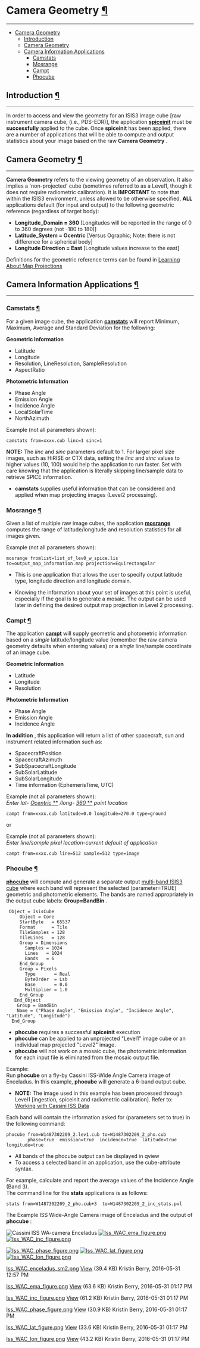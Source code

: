<div id="main">

<div id="content">

<div class="contextual">

</div>

<div class="wiki wiki-page">

<span id="Camera-Geometry"></span>

# Camera Geometry [¶](#Camera-Geometry-)

-----

  - [Camera Geometry](#Camera-Geometry-)
      - [Introduction](#Introduction-)
      - [Camera Geometry](#Camera-Geometry-2-)
      - [Camera Information
        Applications](#Camera-Information-Applications-)
          - [Camstats](#Camstats-)
          - [Mosrange](#Mosrange-)
          - [Campt](#Campt-)
          - [Phocube](#Phocube-)

<span id="Introduction"></span>

## Introduction [¶](#Introduction-)

-----

In order to access and view the geometry for an ISIS3 image cube \[raw
instrument camera cube, (i.e., PDS-EDR)\], the application
[**spiceinit**](http://isis.astrogeology.usgs.gov/Application/presentation/Tabbed/spiceinit/spiceinit.html)
must be **successfully** applied to the cube. Once **spiceinit** has
been applied, there are a number of applications that will be able to
compute and output statistics about your image based on the raw **Camera
Geometry** .

<span id="Camera-Geometry-2"></span>

## Camera Geometry [¶](#Camera-Geometry-2-)

-----

**Camera Geometry** refers to the viewing geometry of an observation. It
also implies a 'non-projected' cube (sometimes referred to as a Level1,
though it does not require radiometric calibration). It is **IMPORTANT**
to note that within the ISIS3 environment, unless allowed to be
otherwise specified, **ALL** applications default (for input and output)
to the following geometric reference (regardless of target body):

  - **Longitude\_Domain = 360** \[Longitudes will be reported in the
    range of 0 to 360 degrees (not -180 to 180)\]
  - **Latitude\_System = Ocentric** \[Versus Ographic; Note: there is
    not difference for a spherical body\]
  - **Longitude Direction = East** \[Longitude values increase to the
    east\]

Definitions for the geometric reference terms can be found in [Learning
About Map Projections](Learning_About_Map_Projections)

<span id="Camera-Information-Applications"></span>

## Camera Information Applications [¶](#Camera-Information-Applications-)

-----

<span id="Camstats"></span>

### **Camstats** [¶](#Camstats-)

For a given image cube, the application
[**camstats**](http://isis.astrogeology.usgs.gov/Application/presentation/Tabbed/camstats/camstats.html)
will report Minimum, Maximum, Average and Standard Deviation for the
following:

**Geometric Information**

  - Latitude
  - Longitude
  - Resolution, LineResolution, SampleResolution
  - AspectRatio

**Photometric Information**

  - Phase Angle
  - Emission Angle
  - Incidence Angle
  - LocalSolarTime
  - NorthAzimuth

Example (not all parameters shown):

    camstats from=xxxx.cub linc=1 sinc=1

**NOTE:** The *linc* and *sinc* parameters default to 1. For larger
pixel size images, such as HiRISE or CTX data, setting the *linc* and
*sinc* values to higher values (10, 100) would help the application to
run faster. Set with care knowing that the application is literally
skipping line/sample data to retrieve SPICE information.

  - **camstats** supplies useful information that can be considered and
    applied when map projecting images (Level2 processing).

<span id="Mosrange"></span>

### **Mosrange** [¶](#Mosrange-)

Given a list of multiple raw image cubes, the application
[**mosrange**](http://isis.astrogeology.usgs.gov/Application/presentation/Tabbed/mosrange/mosrange.html)
computes the range of latitude/longitude and resolution statistics for
all images given.

Example (not all parameters shown):

    mosrange fromlist=list_of_lev0_w_spice.lis to=output_map_information.map projection=Equirectangular

  - This is one application that allows the user to specify output
    latitude type, longitude direction and longitude domain.

  - Knowing the information about your set of images at this point is
    useful, especially if the goal is to generate a mosaic. The output
    can be used later in defining the desired output map projection in
    Level 2 processing.

<span id="Campt"></span>

### **Campt** [¶](#Ct-)

The application
[**campt**](http://isis.astrogeology.usgs.gov/Application/presentation/Tabbed/campt/campt.html)
will supply geometric and photometric information based on a *single*
latitude/longitude value (remember the raw camera geometry defaults when
entering values) or a *single* line/sample coordinate of an image cube.

**Geometric Information**

  - Latitude
  - Longitude
  - Resolution

**Photometric Information**

  - Phase Angle
  - Emission Angle
  - Incidence Angle

**In addition** , this application will return a list of other
spacecraft, sun and instrument related information such as:

  - SpacecraftPosition
  - SpacecraftAzimuth
  - SubSpacecraftLongitude
  - SubSolarLatitude
  - SubSolarLongitude
  - Time information (EphemerisTime, UTC)

Example (not all parameters shown):  
*Enter lat- [](fixit.wr.usgs.gov)* [*Ocentric* **](fixit.wr.usgs.gov)
*/long- [](fixit.wr.usgs.gov)* [*360* **](fixit.wr.usgs.gov) *point
location*

    campt from=xxxx.cub latitude=0.0 longitude=270.0 type=ground

or

Example (not all parameters shown):  
*Enter line/sample pixel location-current default of application*

    campt from=xxxx.cub line=512 sample=512 type=image

<span id="Phocube"></span>

### **Phocube** [¶](#Phocube-)

[**phocube**](http://isis.astrogeology.usgs.gov/Application/presentation/Tabbed/phocube/phocube.html)
will compute and generate a separate output [multi-band ISIS3
cube](https://USGS-Astrogeology.github.io/ISIS3/gh-pages/ISIS_Cube_Format.html) where each band will represent the selected
(parameter=TRUE) geometric and photometric elements. The bands are named
appropriately in the output cube labels: **Group=BandBin** .

``` 
 Object = IsisCube
     Object = Core
     StartByte   = 65537
     Format      = Tile
     TileSamples = 128
     TileLines   = 128
     Group = Dimensions
       Samples = 1024
       Lines   = 1024
       Bands   = 6
     End_Group
     Group = Pixels
       Type       = Real
       ByteOrder  = Lsb
       Base       = 0.0
       Multiplier = 1.0
     End_Group
   End_Object
    Group = BandBin
    Name = ("Phase Angle", "Emission Angle", "Incidence Angle", "Latitude", "Longitude")
  End_Group
```

  - **phocube** requires a successful **spiceinit** execution
  - **phocube** can be applied to an unprojected "Level1" image cube or
    an individual map projected "Level2" image.
  - **phocube** will not work on a mosaic cube, the photometric
    information for each input file is eliminated from the mosaic output
    file.

Example:  
Run **phocube** on a fly-by Cassini ISS-Wide Angle Camera image of
Enceladus. In this example, **phocube** will generate a 6-band output
cube.

  - **NOTE:** The image used in this example has been processed through
    Level1 \[ingestion, spiceinit and radiometric calibration\]. Refer
    to: [Working with Cassini ISS Data](Working_with_Cassini_ISS_Data)

Each band will contain the information asked for (parameters set to
true) in the following command:

    phocube from=W1487302209_2.lev1.cub to=W1487302209_2_pho.cub 
            phase=true  emission=true  incidence=true  latitude=true  longitude=true 

  - All bands of the phocube output can be displayed in qview
  - To access a selected band in an application, use the cube-attribute
    syntax.  

For example, calculate and report the average values of the Incidence
Angle (Band 3).  
The command line for the **stats** applications is as follows:

    stats from=W1487302209_2_pho.cub+3  to=W1487302209_2_inc_stats.pvl 

The Example ISS Wide-Angle Camera image of Enceladus and the output of
**phocube** :

![Cassini ISS WA-camera
Enceladus](attachments/download/847/Iss_WAC_enceladus_sm2.png)
[![Iss\_WAC\_ema\_figure.png](attachments/thumbnail/877/300.png)](attachments/download/877/Iss_WAC_ema_figure.png "Phocube-Emission Angle Band)")
[![Iss\_WAC\_inc\_figure.png](attachments/thumbnail/878/300.png)](attachments/download/878/Iss_WAC_inc_figure.png "Phocube Incidence Angle Band)")

[![Iss\_WAC\_phase\_figure.png](attachments/thumbnail/879/300.png)](attachments/download/879/Iss_WAC_phase_figure.png "Phocube-Phase Angle Band)")
[![Iss\_WAC\_lat\_figure.png](attachments/thumbnail/880/300.png)](attachments/download/880/Iss_WAC_lat_figure.png "Phocube-Latitude Band")
[![Iss\_WAC\_lon\_figure.png](attachments/thumbnail/881/300.png)](attachments/download/881/Iss_WAC_lon_figure.png "Phocube-Longitude Band)")

</div>

<div class="attachments">

<div class="contextual">

</div>

[Iss\_WAC\_enceladus\_sm2.png](attachments/download/847/Iss_WAC_enceladus_sm2.png)
[View](attachments/download/847/Iss_WAC_enceladus_sm2.png "View")
<span class="size"> (39.4 KB) </span> <span class="author"> Kristin
Berry, 2016-05-31 12:57 PM </span>

[Iss\_WAC\_ema\_figure.png](attachments/download/877/Iss_WAC_ema_figure.png)
[View](attachments/download/877/Iss_WAC_ema_figure.png "View")
<span class="size"> (63.6 KB) </span> <span class="author"> Kristin
Berry, 2016-05-31 01:17 PM </span>

[Iss\_WAC\_inc\_figure.png](attachments/download/878/Iss_WAC_inc_figure.png)
[View](attachments/download/878/Iss_WAC_inc_figure.png "View")
<span class="size"> (61.2 KB) </span> <span class="author"> Kristin
Berry, 2016-05-31 01:17 PM </span>

[Iss\_WAC\_phase\_figure.png](attachments/download/879/Iss_WAC_phase_figure.png)
[View](attachments/download/879/Iss_WAC_phase_figure.png "View")
<span class="size"> (30.9 KB) </span> <span class="author"> Kristin
Berry, 2016-05-31 01:17 PM </span>

[Iss\_WAC\_lat\_figure.png](attachments/download/880/Iss_WAC_lat_figure.png)
[View](attachments/download/880/Iss_WAC_lat_figure.png "View")
<span class="size"> (33.6 KB) </span> <span class="author"> Kristin
Berry, 2016-05-31 01:17 PM </span>

[Iss\_WAC\_lon\_figure.png](attachments/download/881/Iss_WAC_lon_figure.png)
[View](attachments/download/881/Iss_WAC_lon_figure.png "View")
<span class="size"> (43.2 KB) </span> <span class="author"> Kristin
Berry, 2016-05-31 01:17 PM </span>

</div>

<div style="clear:both;">

</div>

</div>

</div>
